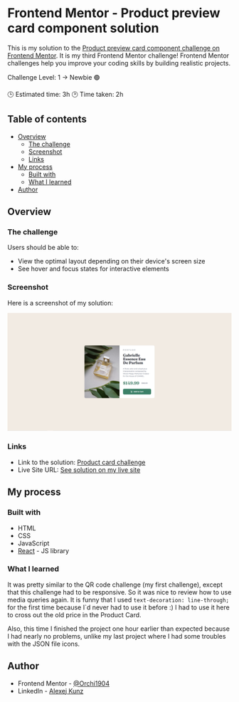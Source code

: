 # Frontend Mentor - Product preview card component solution

This is my solution to the [Product preview card component challenge on Frontend Mentor](https://www.frontendmentor.io/challenges/product-preview-card-component-GO7UmttRfa). It is my third Frontend Mentor challenge! Frontend Mentor challenges help you improve your coding skills by building realistic projects. 

Challenge Level: 1 -> Newbie 🟢

🕒 Estimated time: 3h
🕑 Time taken:     2h

## Table of contents

- [Overview](#overview)
  - [The challenge](#the-challenge)
  - [Screenshot](#screenshot)
  - [Links](#links)
- [My process](#my-process)
  - [Built with](#built-with)
  - [What I learned](#what-i-learned)
- [Author](#author)

## Overview

### The challenge

Users should be able to:

- View the optimal layout depending on their device's screen size
- See hover and focus states for interactive elements

### Screenshot

Here is a screenshot of my solution:

![](./solution.PNG)

### Links

- Link to the solution: [Product card challenge](https://your-solution-url.com)
- Live Site URL: [See solution on my live site](https://frontend-mentor3-product-card.vercel.app/)

## My process

### Built with

- HTML
- CSS
- JavaScript
- [React](https://reactjs.org/) - JS library

### What I learned

It was pretty similar to the QR code challenge (my first challenge), except that this challenge had to be responsive. So it was nice to review how to use media queries again. It is funny that I used ```text-decoration: line-through;``` for the first time because I`d never had to use it before :) I had to use it here to cross out the old price in the Product Card. 

Also, this time I finished the project one hour earlier than expected because I had nearly no problems, unlike my last project where I had some troubles with the JSON file icons. 

## Author

- Frontend Mentor - [@Orchi1904](https://www.frontendmentor.io/profile/Orchi1904)
- LinkedIn - [Alexej Kunz](https://www.linkedin.com/in/alexej-kunz/)
